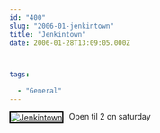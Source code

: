 ```yaml
---
id: "400"
slug: "2006-01-jenkintown"
title: "Jenkintown"
date: 2006-01-28T13:09:05.000Z



tags:

  - "General"
---
```

<div class="sqs-html-content">
  <div style="float: left; margin-right: 10px; margin-bottom: 10px;"> <a href="http://www.flickr.com/photos/mclazarus/92212370/" title="Jenkintown"><img src="http://static.flickr.com/26/92212370_44063fa10a_m.jpg" alt="Jenkintown" style="border: solid 2px #000000;" /></a>
</div>
<p>Open til 2 on saturday
<br clear="all" /></p>
</div>
